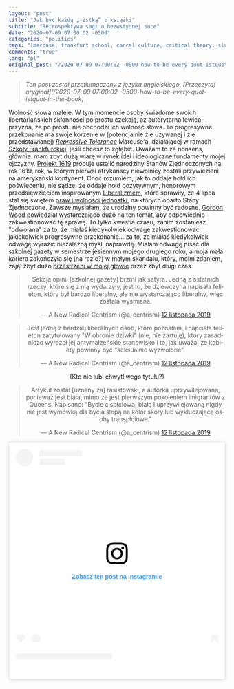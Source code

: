 ```yaml
---
layout: "post"
title: "Jak być każdą „-istką” z książki"
subtitle: "Retrospektywa sagi o bezwstydnej suce"
date: "2020-07-09 07:00:02 -0500"
categories: "politics"
tags: "[marcuse, frankfurt school, cancal culture, critical theory, slutty bitch]"
comments: "true"
lang: "pl"
original_post: "/2020-07-09 07:00:02 -0500-how-to-be-every-quot-istquot-in-the-book"
---
```


> *Ten post został przetłumaczony z języka angielskiego. [Przeczytaj oryginał](/2020-07-09 07:00:02 -0500-how-to-be-every-quot-istquot-in-the-book)*

Wolność słowa maleje. W tym momencie osoby świadome swoich libertariańskich skłonności po prostu czekają, aż autorytarna lewica przyzna, że po prostu nie obchodzi ich wolność słowa. To progresywne przekonanie ma swoje korzenie w (potencjalnie źle używanej i źle przedstawianej) <a href="https://www.marcuse.org/herbert/publications/1960s/1965-repressive-tolerance-fulltext.html" target="_blank"><i>Repressive Tolerance</i></a> Marcuse'a, działającej w ramach <a href="https://open.spotify.com/episode/3UWdlsi4IZ2lmgiEugvX0o?si=A2vagcrbSumAoR-FEZ1-eg" target="_blank">Szkoły Frankfurckiej</a>, jeśli chcesz to zgłębić. Uważam to za nonsens, głównie: mam zbyt dużą wiarę w rynek idei i ideologiczne fundamenty mojej ojczyzny. <a href="https://www.nytimes.com/interactive/2019/08/14/magazine/1619-america-slavery.html" target="_blank">Projekt 1619</a> próbuje ustalić narodziny Stanów Zjednoczonych na rok 1619, rok, w którym pierwsi afrykańscy niewolnicy zostali przywiezieni na amerykański kontynent. Choć rozumiem, jak to oddaje hołd ich poświęceniu, nie sądzę, że oddaje hołd pozytywnym, honorowym przedsięwzięciom inspirowanym <a href="https://plato.stanford.edu/entries/liberalism/" target="_blank">Liberalizmem</a>, które sprawiły, że 4 lipca stał się świętem <a href="https://www.constituteproject.org/constitution/United_States_of_America_1992" target="_blank">praw i wolności jednostki</a>, na których oparto Stany Zjednoczone. Zawsze myślałam, że urodziny powinny być radosne. <a href="https://www.theatlantic.com/ideas/archive/2019/12/historians-clash-1619-project/604093/" target="_blank">Gordon Wood</a> powiedział wystarczająco dużo na ten temat, aby odpowiednio zakwestionować tę sprawę. To tylko kwestia czasu, zanim zostaniesz "odwołana" za to, że miałaś kiedykolwiek odwagę zakwestionować jakiekolwiek progresywne przekonanie... za to, że miałaś kiedykolwiek odwagę wyrazić niezależną myśl, naprawdę. Miałam odwagę pisać dla szkolnej gazety w semestrze jesiennym mojego drugiego roku, a moja mała kariera zakończyła się (na razie?) w małym skandalu, który, moim zdaniem, zajął zbyt dużo <a href="{{ baseurl }}/images/nonsense/brainspace.jpg" target="_blank">przestrzeni w mojej głowie</a> przez zbyt długi czas.<!-- more -->
<center>
<p><blockquote class="twitter-tweet" data-conversation="none" data-theme="dark"><p lang="en" dir="ltr">Sekcja opinii [szkolnej gazety] brzmi jak satyra. Jedną z ostatnich rzeczy, które się z nią wydarzyły, jest to, że dziewczyna napisała felieton, który był bardzo liberalny, ale nie wystarczająco liberalny, więc została wyśmiana.</p>&mdash; A New Radical Centrism (@a_centrism) <a href="https://twitter.com/a_centrism/status/1194150192276234240?ref_src=twsrc%5Etfw">12 listopada 2019</a></blockquote> <script async src="https://platform.twitter.com/widgets.js" charset="utf-8"></script>
</p>
<p>
<blockquote class="twitter-tweet" data-conversation="none" data-theme="dark"><p lang="en" dir="ltr">Jest jedną z bardziej liberalnych osób, które poznałam, i napisała felieton zatytułowany "W obronie dziwki" (nie, nie żartuję), który zasadniczo wyrażał jej antymałżeńskie stanowisko i to, jak uważa, że kobiety powinny być "seksualnie wyzwolone".</p>&mdash; A New Radical Centrism (@a_centrism) <a href="https://twitter.com/a_centrism/status/1194150283963752448?ref_src=twsrc%5Etfw">12 listopada 2019</a></blockquote> <script async src="https://platform.twitter.com/widgets.js" charset="utf-8"></script>
(Kto nie lubi chwytliwego tytułu?)</p>
<p>
<blockquote class="twitter-tweet" data-conversation="none" data-theme="dark"><p lang="en" dir="ltr">Artykuł został [uznany za] rasistowski, a autorka uprzywilejowana, ponieważ jest biała, mimo że jest pierwszym pokoleniem imigrantów z Queens. Napisano: "Bycie cispłciową, białą i uprzywilejowaną nigdy nie jest wymówką dla bycia ślepą na kolor skóry lub wykluczającą osoby transpłciowe."</p>&mdash; A New Radical Centrism (@a_centrism) <a href="https://twitter.com/a_centrism/status/1194150525773762561?ref_src=twsrc%5Etfw">12 listopada 2019</a></blockquote> <script async src="https://platform.twitter.com/widgets.js" charset="utf-8"></script>
</p>
<p>
<blockquote class="instagram-media" data-instgrm-permalink="https://www.instagram.com/p/CCRGfutgwY-/?utm_source=ig_embed&amp;utm_campaign=loading" data-instgrm-version="12" style=" background:#FFF; border:0; border-radius:3px; box-shadow:0 0 1px 0 rgba(0,0,0,0.5),0 1px 10px 0 rgba(0,0,0,0.15); margin: 1px; max-width:540px; min-width:326px; padding:0; width:99.375%; width:-webkit-calc(100% - 2px); width:calc(100% - 2px);"><div style="padding:16px;"> <a href="https://www.instagram.com/p/CCRGfutgwY-/?utm_source=ig_embed&amp;utm_campaign=loading" style=" background:#FFFFFF; line-height:0; padding:0 0; text-align:center; text-decoration:none; width:100%;" target="_blank"> <div style=" display: flex; flex-direction: row; align-items: center;"> <div style="background-color: #F4F4F4; border-radius: 50%; flex-grow: 0; height: 40px; margin-right: 14px; width: 40px;"></div> <div style="display: flex; flex-direction: column; flex-grow: 1; justify-content: center;"> <div style=" background-color: #F4F4F4; border-radius: 4px; flex-grow: 0; height: 14px; margin-bottom: 6px; width: 100px;"></div> <div style=" background-color: #F4F4F4; border-radius: 4px; flex-grow: 0; height: 14px; width: 60px;"></div></div></div><div style="padding: 19% 0;"></div> <div style="display:block; height:50px; margin:0 auto 12px; width:50px;"><svg width="50px" height="50px" viewBox="0 0 60 60" version="1.1" xmlns="https://www.w3.org/2000/svg" xmlns:xlink="https://www.w3.org/1999/xlink"><g stroke="none" stroke-width="1" fill="none" fill-rule="evenodd"><g transform="translate(-511.000000, -20.000000)" fill="#000000"><g><path d="M556.869,30.41 C554.814,30.41 553.148,32.076 553.148,34.131 C553.148,36.186 554.814,37.852 556.869,37.852 C558.924,37.852 560.59,36.186 560.59,34.131 C560.59,32.076 558.924,30.41 556.869,30.41 M541,60.657 C535.114,60.657 530.342,55.887 530.342,50 C530.342,44.114 535.114,39.342 541,39.342 C546.887,39.342 551.658,44.114 551.658,50 C551.658,55.887 546.887,60.657 541,60.657 M541,33.886 C532.1,33.886 524.886,41.1 524.886,50 C524.886,58.899 532.1,66.113 541,66.113 C549.9,66.113 557.115,58.899 557.115,50 C557.115,41.1 549.9,33.886 541,33.886 M565.378,62.101 C565.244,65.022 564.756,66.606 564.346,67.663 C563.803,69.06 563.154,70.057 562.106,71.106 C561.058,72.155 560.06,72.803 558.662,73.347 C557.607,73.757 556.021,74.244 553.102,74.378 C549.944,74.521 548.997,74.552 541,74.552 C533.003,74.552 532.056,74.521 528.898,74.378 C525.979,74.244 524.393,73.757 523.338,73.347 C521.94,72.803 520.942,72.155 519.894,71.106 C518.846,70.057 518.197,69.06 517.654,67.663 C517.244,66.606 516.755,65.022 516.623,62.101 C516.479,58.943 516.448,57.996 516.448,50 C516.448,42.003 516.479,41.056 516.623,37.899 C516.755,34.978 517.244,33.391 517.654,32.338 C518.197,30.938 518.846,29.942 519.894,28.894 C520.942,27.846 521.94,27.196 523.338,26.654 C524.393,26.244 525.979,25.756 528.898,25.623 C532.057,25.479 533.004,25.448 541,25.448 C548.997,25.448 549.943,25.479 553.102,25.623 C556.021,25.756 557.607,26.244 558.662,26.654 C560.06,27.196 561.058,27.846 562.106,28.894 C563.154,29.942 563.803,30.938 564.346,32.338 C564.756,33.391 565.244,34.978 565.378,37.899 C565.522,41.056 565.552,42.003 565.552,50 C565.552,57.996 565.522,58.943 565.378,62.101 M570.82,37.631 C570.674,34.438 570.167,32.258 569.425,30.349 C568.659,28.377 567.633,26.702 565.965,25.035 C564.297,23.368 562.623,22.342 560.652,21.575 C558.743,20.834 556.562,20.326 553.369,20.18 C550.169,20.033 549.148,20 541,20 C532.853,20 531.831,20.033 528.631,20.18 C525.438,20.326 523.257,20.834 521.349,21.575 C519.376,22.342 517.703,23.368 516.035,25.035 C514.368,26.702 513.342,28.377 512.574,30.349 C511.834,32.258 511.326,34.438 511.181,37.631 C511.035,40.831 511,41.851 511,50 C511,58.147 511.035,59.17 511.181,62.369 C511.326,65.562 511.834,67.743 512.574,69.651 C513.342,71.625 514.368,73.296 516.035,74.965 C517.703,76.634 519.376,77.658 521.349,78.425 C523.257,79.167 525.438,79.673 528.631,79.82 C531.831,79.965 532.853,80.001 541,80.001 C549.148,80.001 550.169,79.965 553.369,79.82 C556.562,79.673 558.743,79.167 560.652,78.425 C562.623,77.658 564.297,76.634 565.965,74.965 C567.633,73.296 568.659,71.625 569.425,69.651 C570.167,67.743 570.674,65.562 570.82,62.369 C570.966,59.17 571,58.147 571,50 C571,41.851 570.966,40.831 570.82,37.631"></path></g></g></g></svg></div><div style="padding-top: 8px;"> <div style=" color:#3897f0; font-family:Arial,sans-serif; font-size:14px; font-style:normal; font-weight:550; line-height:18px;"> Zobacz ten post na Instagramie</div></div><div style="padding: 12.5% 0;"></div> <div style="display: flex; flex-direction: row; margin-bottom: 14px; align-items: center;"><div> <div style="background-color: #F4F4F4; border-radius: 50%; height: 12.5px; width: 12.5px; transform: translateX(0px) translateY(7px);"></div> <div style="background-color: #F4F4F4; height: 12.5px; transform: rotate(-45deg) translateX(3px) translateY(1px); width: 12.5px; flex-grow: 0; margin-right: 14px; margin-left: 2px;"></div> <div style="background-color: #F4F4F4; border-radius: 50%; height: 12.5px; width: 12.5px; transform: translateX(9px) translateY(-18px);"></div></div><div style="margin-left: 8px;"> <div style=" background-color: #F4F4F4; border-radius: 50%; flex-grow: 0; height: 20px; width: 20px;"></div> <div style=" width: 0; height: 0; border-top: 2px solid transparent; border-left: 6px solid #f4f4f4; border-bottom: 2px solid transparent; transform: translateX(16px) translateY(-4px) rotate(30deg)"></div></div><div style="margin-left: auto;"> <div style=" width: 0px; border-top: 8px solid #F4F4F4; border-right: 8px solid transparent; transform: translateY(16px);"></div> <div style=" background-color: #F4F4F4; flex-grow: 0; height: 12px; width: 16px; transform: translateY(-4px);"></div> <div style=" width: 0; height: 0; border-top: 8px solid #F4F4F4; border-left: 8px solid transparent; transform: translateY(-4px) translateX(8px);"></div></div></div> <div style="display: flex; flex-direction: column; flex-grow: 1; justify-content: center; margin-bottom: 24px;"> <div style=" background-color: #F4F4F4; border-radius: 4px; flex-grow: 0; height: 14px; margin-bottom: 6px; width: 224px;"></div> <div style=" background-color: #F4F4F4; border-radius: 4